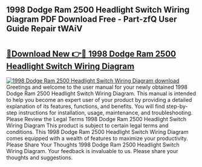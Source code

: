 ## 1998 Dodge Ram 2500 Headlight Switch Wiring Diagram PDF Download Free - Part-zfQ User Guide Repair tWAiV

# <h2><a href="http://dfhbne.blite.top/?on=1998+Dodge+Ram+2500+Headlight+Switch+Wiring+Diagram">🔗Download New 👉🔴 1998 Dodge Ram 2500 Headlight Switch Wiring Diagram</a></h2>

[![1998 Dodge Ram 2500 Headlight Switch Wiring Diagram download](https://i.imgur.com/lujVjoI.png)](http://dfhbne.blite.top/?on=1998+Dodge+Ram+2500+Headlight+Switch+Wiring+Diagram)
Greetings and welcome to the user manual for your newly obtained 1998 Dodge Ram 2500 Headlight Switch Wiring Diagram. This manual is intended to help you become an expert user of your product by providing a detailed explanation of its features, functions, and benefits. You will find step-by-step instructions for installation, usage, maintenance, and troubleshooting. Please Review the Legal Terms 1998 Dodge Ram 2500 Headlight Switch Wiring Diagram This product is subject to certain legal terms and conditions. This 1998 Dodge Ram 2500 Headlight Switch Wiring Diagram comes equipped with a wealth of features to maximize your productivity. Please Share Your Thoughts 1998 Dodge Ram 2500 Headlight Switch Wiring Diagram. Your feedback is invaluable to us. Please share your thoughts and suggestions.
